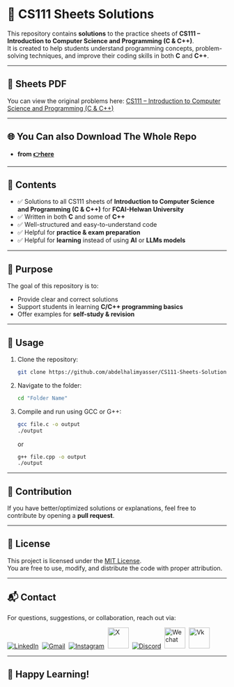 # 📘 CS111 Sheets Solutions  

This repository contains **solutions** to the practice sheets of **CS111 – Introduction to Computer Science and Programming (C & C++)**.  
It is created to help students understand programming concepts, problem-solving techniques, and improve their coding skills in both **C** and **C++**.  

---

## 📑 Sheets PDF  
You can view the original problems here: [CS111 – Introduction to Computer Science and Programming (C & C++)](./CS111%20-%20Exercises%207%20Problems%20Sheets%20.pdf)

---

## 🌐 You Can also Download The Whole Repo 
 - **from [👉here](https://github.com/abdelhalimyasser/CS111-Sheets-Answer/archive/refs/heads/main.zip)**

---

## 📂 Contents
- ✅ Solutions to all CS111 sheets of **Introduction to Computer Science and Programming (C & C++)** for **FCAI-Helwan University**
- ✅ Written in both **C** and some of  **C++**  
- ✅ Well-structured and easy-to-understand code  
- ✅ Helpful for **practice & exam preparation**  
- ✅ Helpful for **learning** instead of using **AI** or **LLMs models**
---

## 🎯 Purpose
The goal of this repository is to:  
- Provide clear and correct solutions  
- Support students in learning **C/C++ programming basics**  
- Offer examples for **self-study & revision**  

---

## 🚀 Usage
1. Clone the repository:
   ```bash
   git clone https://github.com/abdelhalimyasser/CS111-Sheets-Solutions.git
   ```
2. Navigate to the folder:
   ```bash
   cd "Folder Name"
   ```
3. Compile and run using GCC or G++:
   ```bash
   gcc file.c -o output
   ./output
   ```
   or  
   ```bash
   g++ file.cpp -o output
   ./output
   ```

---

## 🤝 Contribution
If you have better/optimized solutions or explanations, feel free to contribute by opening a **pull request**.  

---

## 📝 License
This project is licensed under the [MIT License](./LICENSE).  
You are free to use, modify, and distribute the code with proper attribution.

---
## 📬 Contact

For questions, suggestions, or collaboration, reach out via:  
<p align="left">
  <a href="https://linkedin.com/in/abdelhalimyasser"><img src="https://skillicons.dev/icons?i=linkedin" alt="LinkedIn" /></a>&nbsp;
  <a href="mailto:abdelhalimyasser88@gmail.com?subject=Collaboration&body=hi%2C%20abdelhalim%20-%20I%20want%20to%20collaborate%20with%20you%20in..."><img src="https://skillicons.dev/icons?i=gmail" alt="Gmail" /></a>&nbsp;
  <a href="https://instagram.com/abdelhalim__yasser"><img src="https://skillicons.dev/icons?i=instagram" alt="Instagram" /></a>&nbsp;
  <a href="https://x.com/abdelhalimyass"><img width="48" height="48" src="https://github.com/user-attachments/assets/e21830c6-ccff-4860-a839-02b817a519b8" alt="X" /></a>&nbsp;
  <a href="https://discord.com/abdelhalimyasser"><img src="https://skillicons.dev/icons?i=discord" alt="Discord" /></a>&nbsp;
  <a href="https://wechat.com/abdelhalimyasser"><img width="48" height="48" src="https://github.com/user-attachments/assets/ac94c75c-1efe-4aff-aefc-e62a806f86e6" alt="Wechat" /></a>&nbsp;
  <a href="https://vk.com/abdelhalimyasser"><img width="48" height="48" src="https://github.com/user-attachments/assets/c22a431c-b8b3-43de-a8a1-d2f20d55ad9c" alt="Vk" /></a>
</p>

---

## 🚀 Happy Learning!
